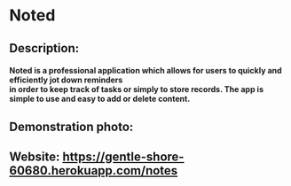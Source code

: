 # Noted

## Description:
#### Noted is a professional application which allows for users to quickly and efficiently jot down reminders <br/> in order to keep track of tasks or simply to store records. The app is simple to use and easy to add or delete content. 

## Demonstration photo:



## Website: https://gentle-shore-60680.herokuapp.com/notes
